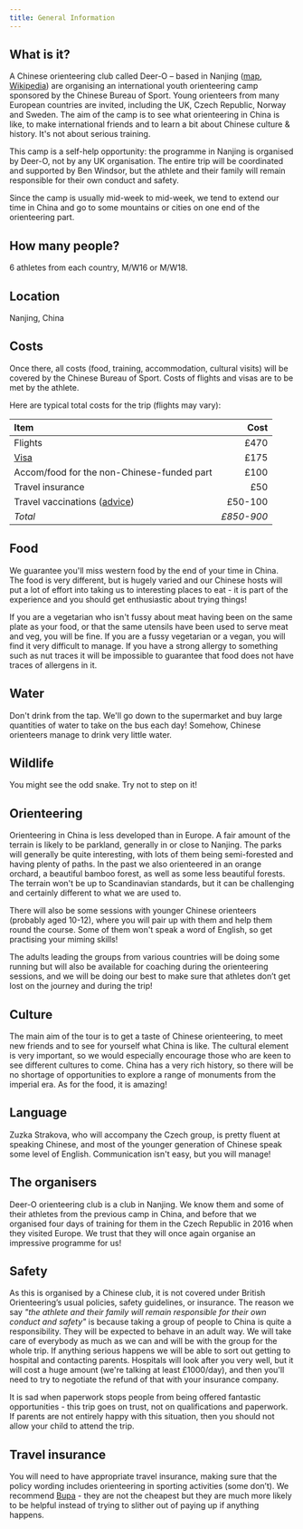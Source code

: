 ```yaml
---
title: General Information
---
```


## What is it?
A Chinese orienteering club called Deer-O – based in Nanjing ([map](https://www.google.co.uk/maps/place/Nanjing), [Wikipedia](https://en.wikipedia.org/wiki/Nanjing)) are organising an international youth orienteering camp sponsored by the Chinese Bureau of Sport. Young orienteers from many European countries are invited, including the UK, Czech Republic, Norway and Sweden. The aim of the camp is to see what orienteering in China is like, to make international friends and to learn a bit about Chinese culture & history. It's not about serious training.

This camp is a self-help opportunity: the programme in Nanjing is organised by Deer-O, not by any UK organisation. The entire trip will be coordinated and supported by Ben Windsor, but the athlete and their family will remain responsible for their own conduct and safety.

Since the camp is usually mid-week to mid-week, we tend to extend our time in China and go to some mountains or cities on one end of the orienteering part.

## How many people?
6 athletes from each country, M/W16 or M/W18.

## Location
Nanjing, China

## Costs
Once there, all costs (food, training, accommodation, cultural visits) will be covered by the Chinese Bureau of Sport. Costs of flights and visas are to be met by the athlete.

Here are typical total costs for the trip (flights may vary):

| Item | Cost |
| :--- | ---: |
| Flights | £470 |
| [Visa](http://bio.visaforchina.org/LON2_EN/upload/file/20180427/2017-12-06%20updated%20schedule%20of%20fees%20_762oUd.pdf) | £175 |
| Accom/food for the non-Chinese-funded part | £100 |
| Travel insurance | £50 |
| Travel vaccinations ([advice](https://www.fitfortravel.nhs.uk/destinations/asia-east/china)) | £50-100 |
| *Total* | *£850-900* |

## Food
We guarantee you'll miss western food by the end of your time in China. The food is very different, but is hugely varied and our Chinese hosts will put a lot of effort into taking us to interesting places to eat - it is part of the experience and you should get enthusiastic about trying things!

If you are a vegetarian who isn't fussy about meat having been on the same plate as your food, or that the same utensils have been used to serve meat and veg, you will be fine. If you are a fussy vegetarian or a vegan, you will find it very difficult to manage. If you have a strong allergy to something such as nut traces it will be impossible to guarantee that food does not have traces of allergens in it.

## Water
Don't drink from the tap. We'll go down to the supermarket and buy large quantities of water to take on the bus each day! Somehow, Chinese orienteers manage to drink very little water.

## Wildlife
You might see the odd snake. Try not to step on it!

## Orienteering
Orienteering in China is less developed than in Europe. A fair amount of the terrain is likely to be parkland,
generally in or close to Nanjing. The parks will generally be quite interesting, with lots of them being semi-forested and having plenty of paths. In the past we also orienteered in an orange orchard, a beautiful bamboo forest, as well as some less beautiful forests. The terrain won't be up to Scandinavian standards, but it can be challenging and certainly different to what we are used to.

There will also be some sessions with younger Chinese orienteers (probably aged 10-12), where you will pair up with them and help them round the course. Some of them won't speak a word of English, so get practising your miming skills!

The adults leading the groups from various countries will be doing some running but will also be available for coaching during the orienteering sessions, and we will be doing our best to make sure that athletes don’t get lost on the journey and during the trip!

## Culture
The main aim of the tour is to get a taste of Chinese orienteering, to meet new friends and to see for yourself
what China is like. The cultural element is very important, so we would especially encourage those who are keen to see different cultures to come. China has a very rich history, so there will be no shortage of opportunities to explore a range of monuments from the imperial era. As for the food, it is amazing!

## Language
Zuzka Strakova, who will accompany the Czech group, is pretty fluent at speaking Chinese, and most of the younger generation of Chinese speak some level of English. Communication isn't easy, but you will manage!

## The organisers
Deer-O orienteering club is a club in Nanjing. We know them and some of their athletes from the previous camp in China, and before that we organised four days of training for them in the Czech Republic in 2016 when they visited Europe. We trust that they will once again organise an impressive programme for us!

## Safety
As this is organised by a Chinese club, it is not covered under British Orienteering’s usual policies, safety guidelines, or insurance. The reason we say *"the athlete and their family will remain responsible for their own conduct and safety"* is because taking a group of people to China is quite a responsibility. They will be expected to behave in an adult way. We will take care of everybody as much as we can and will be with the group for the whole trip. If anything serious happens we will be able to sort out getting to hospital and contacting parents. Hospitals will look after you very well, but it will cost a huge amount (we're talking at least £1000/day), and then you'll need to try to negotiate the refund of that with your insurance company.

It is sad when paperwork stops people from being offered fantastic opportunities - this trip goes on trust, not on qualifications and paperwork. If parents are not entirely happy with this situation, then you should not allow your child to attend the trip.

## Travel insurance
You will need to have appropriate travel insurance, making sure that the policy wording includes orienteering in sporting activities (some don’t). We recommend [Bupa](https://www.bupa.co.uk/travel-insurance) - they are not the cheapest but they are much more likely to be helpful instead of trying to slither out of paying up if anything happens.
